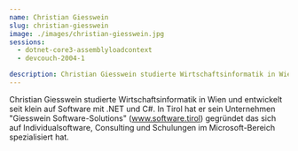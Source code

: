 ```yaml
---
name: Christian Giesswein
slug: christian-giesswein
image: ./images/christian-giesswein.jpg
sessions:
  - dotnet-core3-assemblyloadcontext
  - devcouch-2004-1

description: Christian Giesswein studierte Wirtschaftsinformatik in Wien und entwickelt seit klein auf Software mit .NET und C#. 
---
```


Christian Giesswein studierte Wirtschaftsinformatik in Wien und entwickelt seit klein auf Software mit .NET und C#. In Tirol hat er sein Unternehmen "Giesswein Software-Solutions" (www.software.tirol) gegründet das sich auf Individualsoftware, Consulting und Schulungen im Microsoft-Bereich spezialisiert hat.